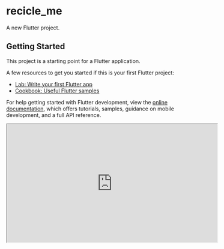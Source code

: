 # recicle_me

A new Flutter project.

## Getting Started

This project is a starting point for a Flutter application.

A few resources to get you started if this is your first Flutter project:

- [Lab: Write your first Flutter app](https://docs.flutter.dev/get-started/codelab)
- [Cookbook: Useful Flutter samples](https://docs.flutter.dev/cookbook)

For help getting started with Flutter development, view the
[online documentation](https://docs.flutter.dev/), which offers tutorials,
samples, guidance on mobile development, and a full API reference.
<iframe width="560" height="315" src='https://dbdiagram.io/e/68361ec46980ade2ebbb3c19/6836298e6980ade2ebbcb25f'> </iframe>
